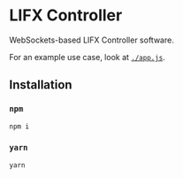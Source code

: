 # LIFX Controller
WebSockets-based LIFX Controller software.

For an example use case, look at [`./app.js`](app.js).

## Installation

### `npm`
```sh
npm i
```

### `yarn`
```sh
yarn
```
